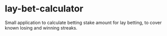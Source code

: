 # lay-bet-calculator
Small application to calculate betting stake amount for lay betting, to cover known losing and winning streaks.
